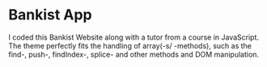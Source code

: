 # Bankist App 

I coded this Bankist Website along with a tutor from a course in JavaScript. 
The theme perfectly fits the handling of array(-s/ -methods), such as the find-, push-, findIndex-, splice- and other methods and DOM manipulation. 

